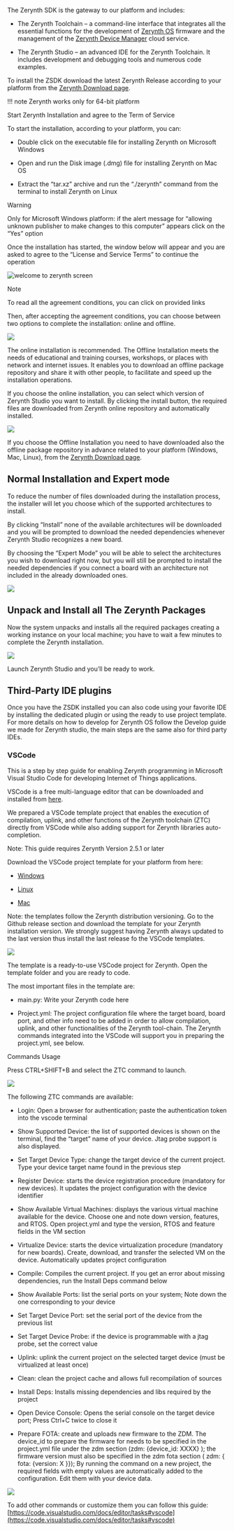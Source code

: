 The Zerynth SDK is the gateway to our platform and includes:

-   The Zerynth Toolchain – a command-line interface that integrates all the essential functions for the development of [Zerynth OS](https://www.zerynth.com/zos/) firmware and the management of the [Zerynth Device Manager](https://www.zerynth.com/zdm) cloud service.
    
-   The Zerynth Studio – an advanced IDE for the Zerynth Toolchain. It includes development and debugging tools and numerous code examples.
    

  

To install the ZSDK download the latest Zerynth Release according to your platform from the [Zerynth Download page](https://www.zerynth.com/zsdk/). 

!!! note
Zerynth works only for 64-bit platform

  

Start Zerynth Installation and agree to the Term of Service

To start the installation, according to your platform, you can:

-   Double click on the executable file for installing Zerynth on Microsoft Windows
    
-   Open and run the Disk image (.dmg) file for installing Zerynth on Mac OS
    
-   Extract the “tar.xz” archive and run the “./zerynth” command from the terminal to install Zerynth on Linux
    

  

Warning

Only for Microsoft Windows platform: if the alert message for “allowing unknown publisher to make changes to this computer” appears click on the “Yes” option

Once the installation has started, the window below will appear and you are asked to agree to the “License and Service Terms” to continue the operation

![welcome to zerynth screen](https://raw.githubusercontent.com/zerynth/docs/test/docs/images/welcome%20to%20zerynth.jpg)

Note

To read all the agreement conditions, you can click on provided links

Then, after accepting the agreement conditions, you can choose between two options to complete the installation: online and offline.

![](https://raw.githubusercontent.com/zerynth/docs/test/docs/images/online%20ofline%20zerynth%20zdm.jpg)

The online installation is recommended. The Offline Installation meets the needs of educational and training courses, workshops, or places with network and internet issues. It enables you to download an offline package repository and share it with other people, to facilitate and speed up the installation operations.

If you choose the online installation, you can select which version of Zerynth Studio you want to install. By clicking the install button, the required files are downloaded from Zerynth online repository and automatically installed.

  

![](https://raw.githubusercontent.com/zerynth/docs/test/docs/images/select%20version.jpg)

If you choose the Offline Installation you need to have downloaded also the offline package repository in advance related to your platform (Windows, Mac, Linux), from the [Zerynth Download page](https://www.zerynth.com/zsdk/).

  

## Normal Installation and Expert mode

To reduce the number of files downloaded during the installation process, the installer will let you choose which of the supported architectures to install.

By clicking “Install” none of the available architectures will be downloaded and you will be prompted to download the needed dependencies whenever Zerynth Studio recognizes a new board.

By choosing the “Expert Mode” you will be able to select the architectures you wish to download right now, but you will still be prompted to install the needed dependencies if you connect a board with an architecture not included in the already downloaded ones.

![](https://raw.githubusercontent.com/zerynth/docs/test/docs/images/select%20architecture.jpg)

## Unpack and Install all The Zerynth Packages

Now the system unpacks and installs all the required packages creating a working instance on your local machine; you have to wait a few minutes to complete the Zerynth installation.

![](https://raw.githubusercontent.com/zerynth/docs/test/docs/images/instaling%20zerynth.jpg)

Launch Zerynth Studio and you’ll be ready to work.

  

## Third-Party IDE plugins

Once you have the ZSDK installed you can also code using your favorite IDE by installing the dedicated plugin or using the ready to use project template. For more details on how to develop for Zerynth OS follow the Develop guide we made for Zerynth studio, the main steps are the same also for third party IDEs.

### VSCode

This is a step by step guide for enabling Zerynth programming in Microsoft Visual Studio Code for developing Internet of Things applications.

  

VSCode is a free multi-language editor that can be downloaded and installed from [here](https://code.visualstudio.com/download).

  

We prepared a VSCode template project that enables the execution of compilation, uplink, and other functions of the Zerynth toolchain (ZTC) directly from VSCode while also adding support for Zerynth libraries auto-completion.

  

Note: This guide requires Zerynth Version 2.5.1 or later

  

Download the VSCode project template for your platform from here:

  

-   [Windows](https://github.com/zerynth/vscode-template-windows)
    
-   [Linux](https://github.com/zerynth/vscode-template-linux)
    
-   [Mac](https://github.com/zerynth/vscode-template-mac)
    

  

Note: the templates follow the Zerynth distribution versioning. Go to the Github release section and download the template for your Zerynth installation version. We strongly suggest having Zerynth always updated to the last version thus install the last release fo the VSCode templates.

  

![](https://raw.githubusercontent.com/zerynth/docs/test/docs/images/getting%20started%20zdm%203.png)

  

The template is a ready-to-use VSCode project for Zerynth. Open the template folder and you are ready to code.

The most important files in the template are:

-   main.py: Write your Zerynth code here
    
-   Project.yml: The project configuration file where the target board, board port, and other info need to be added in order to allow compilation, uplink, and other functionalities of the Zerynth tool-chain. The Zerynth commands integrated into the VSCode will support you in preparing the project.yml, see below.
    

  
  

Commands Usage

Press CTRL+SHIFT+B and select the ZTC command to launch.

  

![](https://raw.githubusercontent.com/zerynth/docs/test/docs/images/getting%20started%20zdm%201.png)

  

The following ZTC commands are available:

  

-   Login: Open a browser for authentication; paste the authentication token into the vscode terminal
    
-   Show Supported Device: the list of supported devices is shown on the terminal, find the “target” name of your device. Jtag probe support is also displayed.
    
-   Set Target Device Type: change the target device of the current project. Type your device target name found in the previous step
    
-   Register Device: starts the device registration procedure (mandatory for new devices). It updates the project configuration with the device identifier
    
-   Show Available Virtual Machines: displays the various virtual machine available for the device. Choose one and note down version, features, and RTOS. Open project.yml and type the version, RTOS and feature fields in the VM section
    
-   Virtualize Device: starts the device virtualization procedure (mandatory for new boards). Create, download, and transfer the selected VM on the device. Automatically updates project configuration
    
-   Compile: Compiles the current project. If you get an error about missing dependencies, run the Install Deps command below
    
-   Show Available Ports: list the serial ports on your system; Note down the one corresponding to your device
    
-   Set Target Device Port: set the serial port of the device from the previous list
    
-   Set Target Device Probe: if the device is programmable with a jtag probe, set the correct value
    
-   Uplink: uplink the current project on the selected target device (must be virtualized at least once)
    
-   Clean: clean the project cache and allows full recompilation of sources
    
-   Install Deps: Installs missing dependencies and libs required by the project
    
-   Open Device Console: Opens the serial console on the target device port; Press Ctrl+C twice to close it
    
-   Prepare FOTA: create and uploads new firmware to the ZDM. The device_id to prepare the firmware for needs to be specified in the project.yml file under the zdm section (zdm: {device_id: XXXX} ); the firmware version must also be specified in the zdm fota section ( zdm: { fota: {version: X }}); By running the command on a new project, the required fields with empty values are automatically added to the configuration. Edit them with your device data.
    

  

![](https://raw.githubusercontent.com/zerynth/docs/test/docs/images/getting%20started%20zdm%202.png)

  

To add other commands or customize them you can follow this guide: [https://code.visualstudio.com/docs/editor/tasks#vscode](https://code.visualstudio.com/docs/editor/tasks#vscode)
<!--stackedit_data:
eyJoaXN0b3J5IjpbLTE4MjQ0NTA2MDYsMjcyNjYzNTIzLC0yNj
I2MDYxMjZdfQ==
-->